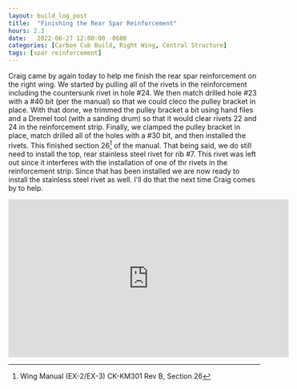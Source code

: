 ```yaml
---
layout: build_log_post
title:  "Finishing the Rear Spar Reinforcement"
hours: 2.3
date:   2022-06-27 12:00:00 -0600
categories: [Carbon Cub Build, Right Wing, Central Structure]
tags: [spar reinforcement]
---
```


Craig came by again today to help me finish the rear spar reinforcement on the right wing. We started by pulling all of the rivets in the reinforcement including the countersunk rivet in hole #24. We then match drilled hole #23 with a #40 bit (per the manual) so that we could cleco the pulley bracket in place. With that done, we trimmed the pulley bracket a bit using hand files and a Dremel tool (with a sanding drum) so that it would clear rivets 22 and 24 in the reinforcement strip. Finally, we clamped the pulley bracket in place, match drilled all of the holes with a #30 bit, and then installed the rivets. This finished section 26[^section-26-ref] of the manual. That being said, we do still need to install the top, rear stainless steel rivet for rib #7. This rivet was left out since it interferes with the installation of one of thr rivets in the reinforcement strip. Since that has been installed we are now ready to install the stainless steel rivet as well. I'll do that the next time Craig comes by to help.

<iframe width="560" height="315" src="https://www.youtube.com/embed/joicMdxKrFk" title="YouTube video player" frameborder="0" allow="accelerometer; autoplay; clipboard-write; encrypted-media; gyroscope; picture-in-picture" allowfullscreen></iframe>

[^section-26-ref]: Wing Manual (EX-2/EX-3) CK-KM301 Rev B, Section 26